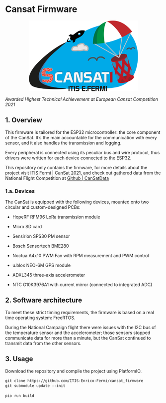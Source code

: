 # Cansat Firmware

<p align="center">
  <img width="70%" src="docs/logo.png" />
</p>

_Awarded Highest Technical Achievement at European Cansat Competition 2021_

## 1. Overview

This firmware is tailored for the ESP32 microcontroller: the core component of the CanSat.
It’s the main accountable for the communication with every sensor, and it also handles
the transmission and logging.

Every peripheral is connected using its peculiar bus and wire protocol, thus drivers were
written for each device connected to the ESP32.

This repository only contains the firmware, for more details about the project visit
[ITIS Fermi | CanSat 2021](https://www.fermi-mo.edu.it/pagine/cansat-2021),
and check out gathered data from the National Flight Competition at
[Github | CanSatData](https://github.com/ITIS-Enrico-Fermi/CanSatData)

### 1.a. Devices

The CanSat is equipped with the following devices, mounted onto two circular and custom-designed
PCBs:

- HopeRF RFM96 LoRa transmission module

- Micro SD card

- Sensirion SPS30 PM sensor

- Bosch Sensortech BME280

- Noctua A4x10 PWM Fan with RPM measurement and PWM control

- u.blox NEO-6M GPS module

- ADXL345 three-axis accelerometer

- NTC G10K3976A1 with current mirror (connected to integrated ADC)

## 2. Software architecture

To meet these strict timing requirements, the firmware is based on a real time operating system:
FreeRTOS.

During the National Campaign flight there were issues with the I2C bus of the temperature sensor
and the accelerometer; those sensors stopped communicate data for more than a minute,
but the CanSat continued to transmit data from the other sensors.

## 3. Usage

Download the repository and compile the project using PlatformIO.

```
git clone https://github.com/ITIS-Enrico-Fermi/cansat_firmware
git submodule update --init

pio run build
```
